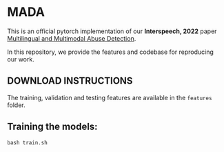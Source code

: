 # MADA

This is an official pytorch implementation of our <strong>Interspeech, 2022</strong>  paper [Multilingual and Multimodal Abuse Detection](https://arxiv.org/pdf/2204.02263.pdf). 

In this repository, we provide the features and codebase for reproducing our work. 

## DOWNLOAD INSTRUCTIONS

The training, validation and testing features are available in the ```features``` folder.

## Training the models:

```
bash train.sh
```
